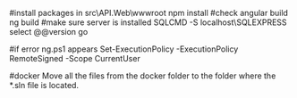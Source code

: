 #install packages in src\API.Web\wwwroot
npm install
#check angular build
ng build
#make sure server is installed
SQLCMD -S localhost\SQLEXPRESS
select @@version
go

#if error ng.ps1 appears 
Set-ExecutionPolicy -ExecutionPolicy RemoteSigned -Scope CurrentUser

#docker
Move all the files from the docker folder to the folder where the *.sln file is located.